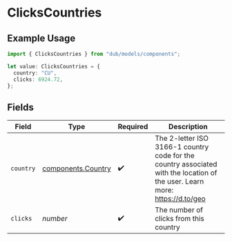 # ClicksCountries

## Example Usage

```typescript
import { ClicksCountries } from "dub/models/components";

let value: ClicksCountries = {
  country: "CU",
  clicks: 6924.72,
};
```

## Fields

| Field                                                                                                                       | Type                                                                                                                        | Required                                                                                                                    | Description                                                                                                                 |
| --------------------------------------------------------------------------------------------------------------------------- | --------------------------------------------------------------------------------------------------------------------------- | --------------------------------------------------------------------------------------------------------------------------- | --------------------------------------------------------------------------------------------------------------------------- |
| `country`                                                                                                                   | [components.Country](../../models/components/country.md)                                                                    | :heavy_check_mark:                                                                                                          | The 2-letter ISO 3166-1 country code for the country associated with the location of the user. Learn more: https://d.to/geo |
| `clicks`                                                                                                                    | *number*                                                                                                                    | :heavy_check_mark:                                                                                                          | The number of clicks from this country                                                                                      |